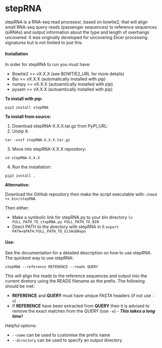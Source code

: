 # stepRNA

stepRNA is a RNA-seq read processor, based on bowtie2, that will align small RNA-seq query reads (passenger sequences) to reference sequences (siRNAs) and output information about the type and length of overhangs uncovered. It was originally developed for uncovering Dicer processing signatures but is not limited to just this.

#### Installation

In order for stepRNA to run you must have:
- Bowtie2 >= vX.X.X (see BOWTIE2_URL for more details)
- Bio >= vX.X.X (automatically installed with pip)
- numpy >= vX.X.X (autoamtically installed with pip)
- pysam >= vX.X.X (autoamtically installed with pip)

**To install with pip:**

```pip3 install stepRNA```

**To install from source:**

1) Download stepRNA-X.X.X.tar.gz from PyPI_URL:
2) Unzip it:

```tar -xvzf stepRNA-X.X.X.tar.gz```

3) Move into stepRNA-X.X.X repository:

```cd stepRNA-X.X.X```

4) Run the installation:

```pip3 install .```


**Alternative:**

Download the GitHub repository then make the script executable with:
```chmod +x bin/stepRNA```

Then either:
- Make a symbolic link for stepRNA.py to your bin directory
```ln FULL_PATH_TO_stepRNA.py FULL_PATH_TO_BIN```
- Direct PATH to the directory with stepRNA in it
```export PATH=$PATH:FULL_PATH_TO_GitHubRepo```

#### Use:
See the documentation for a detailed description on how to use stepRNA.
The quickest way to use stepRNA:

```stepRNA --reference REFERENCE --reads QUERY```
 
This will align the reads to the reference sequences and output into the current diretory using the READS filename as the prefix. The following should be met:
- **REFERENCE** and **QUERY** must have unique FASTA headers (if not use ```-u```)
- If **REFERENCE** have been extracted from **QUERY** then it is advised to remove the exact matches from the QUERY (use ```-e```) - ***This takes a long time!***

Helpful options:
- ```--name``` can be used to customise the prefix name
- ```--directory``` can be used to specify an output directory
